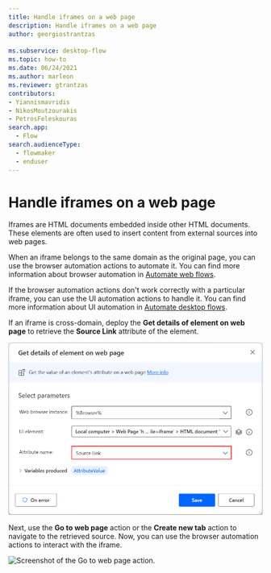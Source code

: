 ```yaml
---
title: Handle iframes on a web page
description: Handle iframes on a web page
author: georgiostrantzas

ms.subservice: desktop-flow
ms.topic: how-to
ms.date: 06/24/2021
ms.author: marleon
ms.reviewer: gtrantzas
contributors:
- Yiannismavridis
- NikosMoutzourakis
- PetrosFeleskouras
search.app: 
  - Flow
search.audienceType: 
  - flowmaker
  - enduser
---
```


# Handle iframes on a web page

Iframes are HTML documents embedded inside other HTML documents. These elements are often used to insert content from external sources into web pages.

When an iframe belongs to the same domain as the original page, you can use the browser automation actions to automate it. You can find more information about browser automation in [Automate web flows](..\automation-web.md).

If the browser automation actions don't work correctly with a particular iframe, you can use the UI automation actions to handle it. You can find more information about UI automation in [Automate desktop flows](..\desktop-automation.md).

If an iframe is cross-domain, deploy the **Get details of element on web page** to retrieve the **Source Link** attribute of the element.

![Screenshot of the Get details of element on web page action.](media/handle-iframes/get-details-element-web=page-action.png)

Next, use the **Go to web page** action or the **Create new tab** action to navigate to the retrieved source. Now, you can use the browser automation actions to interact with the iframe.

![Screenshot of the Go to web page action.](media/handle-iframes/go-web-page-action.png)